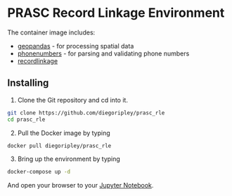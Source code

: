 # PRASC Record Linkage Environment

The container image includes:

- [geopandas](http://geopandas.org/) -  for processing spatial data
- [phonenumbers](https://github.com/daviddrysdale/python-phonenumbers) - for parsing and validating phone numbers
- [recordlinkage](https://github.com/J535D165/recordlinkage)

## Installing 
1. Clone the Git repository and cd into it.
```bash
git clone https://github.com/diegoripley/prasc_rle
cd prasc_rle
```

2. Pull the Docker image by typing
```bash
docker pull diegoripley/prasc_rle
```

3. Bring up the environment by typing
```bash
docker-compose up -d
```

And open your browser to your [Jupyter Notebook](http://localhost:8888).
